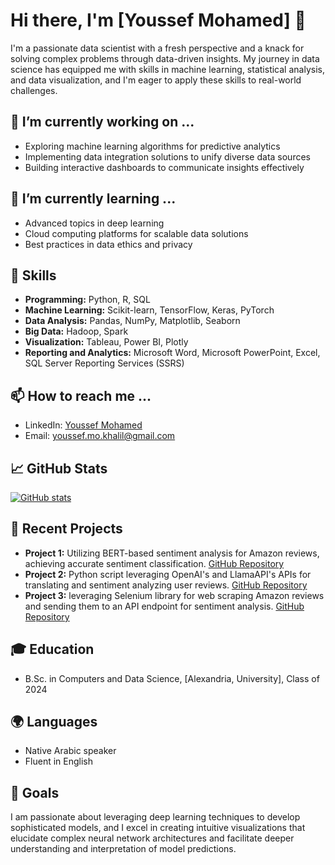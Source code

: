 # Hi there, I'm [Youssef Mohamed] 👋

I'm a passionate data scientist with a fresh perspective and a knack for solving complex problems through data-driven insights. My journey in data science has equipped me with skills in machine learning, statistical analysis, and data visualization, and I'm eager to apply these skills to real-world challenges.

## 🔭 I’m currently working on ...
- Exploring machine learning algorithms for predictive analytics
- Implementing data integration solutions to unify diverse data sources
- Building interactive dashboards to communicate insights effectively

## 🌱 I’m currently learning ...
- Advanced topics in deep learning
- Cloud computing platforms for scalable data solutions
- Best practices in data ethics and privacy

## 💼 Skills
- **Programming:** Python, R, SQL
- **Machine Learning:** Scikit-learn, TensorFlow, Keras, PyTorch
- **Data Analysis:** Pandas, NumPy, Matplotlib, Seaborn
- **Big Data:** Hadoop, Spark
- **Visualization:** Tableau, Power BI, Plotly
- **Reporting and Analytics:** Microsoft Word, Microsoft PowerPoint, Excel, SQL Server Reporting Services (SSRS)

## 📫 How to reach me ...
- LinkedIn: [Youssef Mohamed](https://www.linkedin.com/in/youssef-mohamed-135b84291/)
- Email: youssef.mo.khalil@gmail.com

## 📈 GitHub Stats
[![GitHub stats](https://github-readme-stats.vercel.app/api?username=youssef00mohamed&show_icons=true&theme=radical)](https://github.com/youssef00mohamed)

## 📝 Recent Projects
- **Project 1:** Utilizing BERT-based sentiment analysis for Amazon reviews, achieving accurate sentiment classification. [GitHub Repository](https://github.com/youssef00mohamed/BERT-Based-Sentiment-Analysis-Model-for-Product-Reviews)
- **Project 2:** Python script leveraging OpenAI's and LlamaAPI's APIs for translating and sentiment analyzing user reviews. [GitHub Repository](https://github.com/youssef00mohamed/Sentiment-Analysis-of-User-Reviews-with-OpenAI-s-Llama-13B-Model)
- **Project 3:** leveraging Selenium library for web scraping Amazon reviews and sending them to an API endpoint for sentiment analysis. [GitHub Repository](https://github.com/youssef00mohamed/Amazon-Reviews-Scraper-with-API-Integration)

## 🎓 Education
- B.Sc. in Computers and Data Science, [Alexandria, University], Class of 2024

## 🌍 Languages
- Native Arabic speaker
- Fluent in English

## 🎯 Goals
I am passionate about leveraging deep learning techniques to develop sophisticated models, and I excel in creating intuitive visualizations that elucidate complex neural network architectures and facilitate deeper understanding and interpretation of model predictions.
